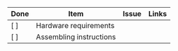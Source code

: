 |Done|Item|Issue|Links|
|---|---|---|---|
|[ ]|Hardware requirements| | |
|[ ]|Assembling instructions| | |
